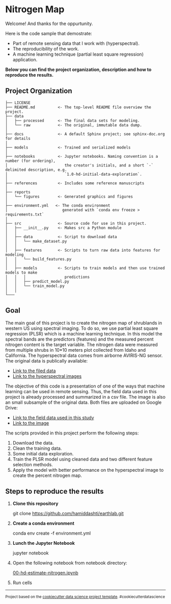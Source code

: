 Nitrogen Map
==============================

Welcome! And thanks for the oppurtunity.

Here is the code sample that demostrate:

* Part of remote sensing data that I work with (hyperspectral).
* The reproducibility of the work.
* A machine learning technique (partial least square regression) application.

**Below you can find the project organization, description and how to reproduce the results.**

Project Organization
------------

    ├── LICENSE
    ├── README.md          <- The top-level README file overview the project.
    ├── data
    │   ├── processed      <- The final data sets for modeling.
    │   └── raw            <- The original, immutable data dump.
    │
    ├── docs               <- A default Sphinx project; see sphinx-doc.org for details
    │
    ├── models             <- Trained and serialized models
    │
    ├── notebooks          <- Jupyter notebooks. Naming convention is a number (for ordering),
    │                         the creator's initials, and a short `-` delimited description, e.g.
    │                         `1.0-hd-initial-data-exploration`.
    │
    ├── references         <- Includes some reference manuscripts
    │
    ├── reports            
    │   └── figures        <- Generated graphics and figures
    │
    ├── environment.yml   <- The conda environment 
    │                        generated with `conda env freeze > requirements.txt`
    │
    ├── src                <- Source code for use in this project.
    │   ├── __init__.py    <- Makes src a Python module
    │   │
    │   ├── data           <- Script to download data
    │   │   └── make_dataset.py
    │   │
    │   ├── features       <- Scripts to turn raw data into features for modeling
    │   │   └── build_features.py
    │   │
    │   ├── models         <- Scripts to train models and then use trained models to make
    │   │   │                 predictions
    │   │   ├── predict_model.py
    │   │   └── train_model.py
    │   │
    └─── 

Goal
------------

The main goal of this project is to create the nitrogen map of shrublands in western US using spectral imaging. To do so, we use partial least square regression (PLSR) which is a machine learning technique. In this model the spectral bands are the predictors (features) and the measured percent nitrogen content is the target variable. The nitrogen data were measured from multiple shrubs in 10*10 meters plot collected from Idaho and California. The hyperspectral data comes from airborne AVIRIS-NG sensor. The original data is publically available:

* [Link to the filed data](https://daac.ornl.gov/VEGETATION/guides/Idaho_field_shrub_data.html)
* [Link to the hyperspectral images](https://daac.ornl.gov/VEGETATION/guides/AVIRIS-NG_Data_Idaho.html)

The objective of this code is a presentation of one of the ways that machine learning can be used in remote sensing. Thus, the field data used in this project is already processed and summarized in a csv file. The image is also an small subsample of the original data. Both files are uploaded on Google Drive:

* [Link to the field data used in this study](https://drive.google.com/file/d/1UOEeyzHW-h0el2Qzk1o7BiSsqT8f8ax2/view?usp=sharing)
* [Link to the image](https://drive.google.com/file/d/1XZMnMvglfqABTA3oVaJGUM3X-qV1uOqa/view?usp=sharing)

The scripts provided in this project perform the following steps:

1. Download the data.
2. Clean the training data.
3. Some initial data exploration.
4. Train the PLSR model using cleaned data and two different feature selection methods.
5. Apply the model with better performance on the hyperspectral image to create the percent nitrogen map.

Steps to reproduce the results
----------

1. **Clone this repository**

    git clone <https://github.com/hamiddashti/earthlab.git>
2. **Create a conda environment**
    
    conda env create -f environment.yml

3. **Lunch the Jupyter Notebook**

    jupyter notebook
4. Open the following notebook from notebook directory:

    [00-hd-estimate-nitrogen.ipynb](notebooks/00-hd-estimate-nitrogen.ipynb)
5. Run cells
    
--------

<p><small>Project based on the <a target="_blank" href="https://drivendata.github.io/cookiecutter-data-science/">cookiecutter data science project template</a>. #cookiecutterdatascience</small></p>
